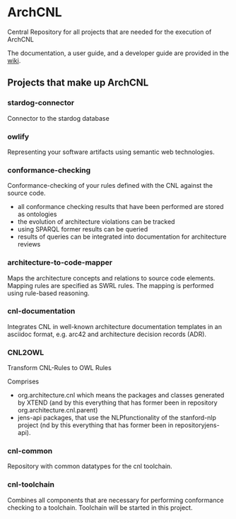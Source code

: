 # ArchCNL

Central Repository for all projects that are needed for the execution of ArchCNL

The documentation, a user guide, and a developer guide are provided in the [wiki](https://github.com/Mari-Wie/ArchCNL/wiki).

## Projects that make up ArchCNL

### stardog-connector

Connector to the stardog database

### owlify

Representing your software artifacts using semantic web technologies.

### conformance-checking

Conformance-checking of your rules defined with the CNL against the source code.

- all conformance checking results that have been performed are stored as ontologies
- the evolution of architecture violations can be tracked
- using SPARQL former results can be queried
- results of queries can be integrated into documentation for architecture reviews

### architecture-to-code-mapper

Maps the architecture concepts and relations to source code elements. Mapping rules are specified as SWRL rules. The mapping is performed using rule-based reasoning.

### cnl-documentation

Integrates CNL in well-known architecture documentation templates in an asciidoc format, e.g. arc42 and architecture decision records (ADR).

### CNL2OWL

Transform CNL-Rules to OWL Rules

Comprises

- org.architecture.cnl which means the packages and classes generated by XTEND (and by this everything that has former been in repository org.architecture.cnl.parent)
- jens-api packages, that use the NLPfunctionality of the stanford-nlp project (nd by this everything that has former been in repositoryjens-api).

### cnl-common

Repository with common datatypes for the cnl toolchain.

### cnl-toolchain

Combines all components that are necessary for performing conformance checking to a toolchain.
Toolchain will be started in this project.
